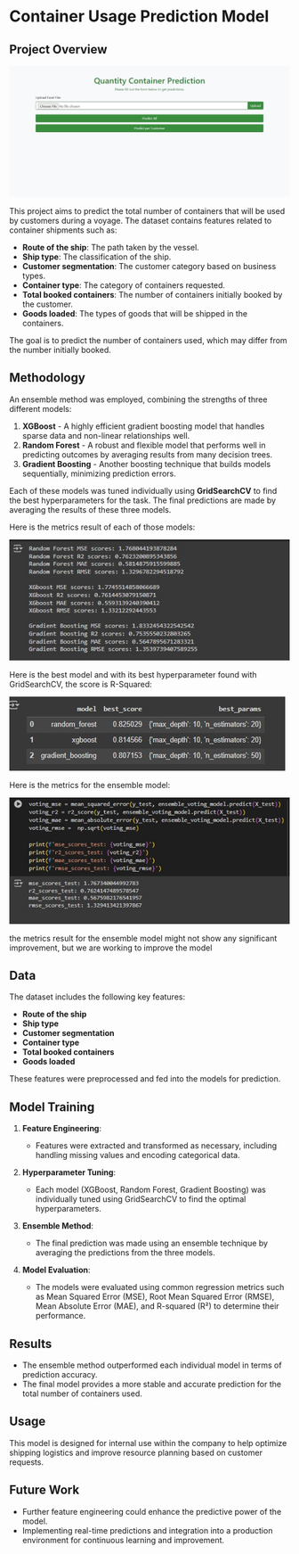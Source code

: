 # Container Usage Prediction Model

## Project Overview

![Alt text](images/WhatsApp%20Image%202024-10-10%20at%2011.00.46_e017d1b0.jpg)


This project aims to predict the total number of containers that will be used by customers during a voyage. The dataset contains features related to container shipments such as:

- **Route of the ship**: The path taken by the vessel.
- **Ship type**: The classification of the ship.
- **Customer segmentation**: The customer category based on business types.
- **Container type**: The category of containers requested.
- **Total booked containers**: The number of containers initially booked by the customer.
- **Goods loaded**: The types of goods that will be shipped in the containers.

The goal is to predict the number of containers used, which may differ from the number initially booked.

## Methodology

An ensemble method was employed, combining the strengths of three different models:

1. **XGBoost** - A highly efficient gradient boosting model that handles sparse data and non-linear relationships well.
2. **Random Forest** - A robust and flexible model that performs well in predicting outcomes by averaging results from many decision trees.
3. **Gradient Boosting** - Another boosting technique that builds models sequentially, minimizing prediction errors.

Each of these models was tuned individually using **GridSearchCV** to find the best hyperparameters for the task. The final predictions are made by averaging the results of these three models.

Here is the metrics result of each of those models:

![Alt text](images/WhatsApp%20Image%202024-10-09%20at%2021.37.28_00b0937d.jpg)

Here is the best model and with its best hyperparameter found with GridSearchCV, the score is R-Squared:

![Alt text](images/WhatsApp%20Image%202024-10-09%20at%2021.37.11_a41c73d3.jpg)

Here is the metrics for the ensemble model:

![Alt text](images/WhatsApp%20Image%202024-10-09%20at%2021.37.48_4852ee1f.jpg)

the metrics result for the ensemble model might not show any significant improvement, but we are working to improve the model

## Data

The dataset includes the following key features:

- **Route of the ship**
- **Ship type**
- **Customer segmentation**
- **Container type**
- **Total booked containers**
- **Goods loaded**

These features were preprocessed and fed into the models for prediction.

## Model Training

1. **Feature Engineering**:
   - Features were extracted and transformed as necessary, including handling missing values and encoding categorical data.
   
2. **Hyperparameter Tuning**:
   - Each model (XGBoost, Random Forest, Gradient Boosting) was individually tuned using GridSearchCV to find the optimal hyperparameters.
   
3. **Ensemble Method**:
   - The final prediction was made using an ensemble technique by averaging the predictions from the three models.
   
4. **Model Evaluation**:
   - The models were evaluated using common regression metrics such as Mean Squared Error (MSE), Root Mean Squared Error (RMSE), Mean Absolute Error (MAE), and R-squared (R²) to determine their performance.

## Results

- The ensemble method outperformed each individual model in terms of prediction accuracy.
- The final model provides a more stable and accurate prediction for the total number of containers used.

## Usage

This model is designed for internal use within the company to help optimize shipping logistics and improve resource planning based on customer requests.

## Future Work

- Further feature engineering could enhance the predictive power of the model.
- Implementing real-time predictions and integration into a production environment for continuous learning and improvement.

